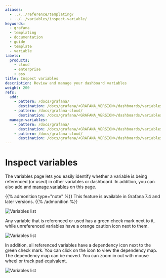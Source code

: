 ```yaml
---
aliases:
  - ../../reference/templating/
  - ../../variables/inspect-variable/
keywords:
  - grafana
  - templating
  - documentation
  - guide
  - template
  - variable
labels:
  products:
    - cloud
    - enterprise
    - oss
title: Inspect variables
description: Review and manage your dashboard variables
weight: 200
refs:
  add:
    - pattern: /docs/grafana/
      destination: /docs/grafana/<GRAFANA_VERSION>/dashboards/variables/add-template-variables/
    - pattern: /docs/grafana-cloud/
      destination: /docs/grafana/<GRAFANA_VERSION>/dashboards/variables/add-template-variables/
  manage-variables:
    - pattern: /docs/grafana/
      destination: /docs/grafana/<GRAFANA_VERSION>/dashboards/variables/add-template-variables/#manage-variables
    - pattern: /docs/grafana-cloud/
      destination: /docs/grafana/<GRAFANA_VERSION>/dashboards/variables/add-template-variables/#manage-variables
---
```


# Inspect variables

The variables page lets you easily identify whether a variable is being referenced (or used) in other variables or dashboard. In addition, you can also [add](ref:add) and [manage variables](ref:manage-variables) on this page.

{{% admonition type="note" %}}
This feature is available in Grafana 7.4 and later versions.
{{% /admonition %}}

![Variables list](/static/img/docs/variables-templates/variables-list-7-4.png)

Any variable that is referenced or used has a green check mark next to it, while unreferenced variables have a orange caution icon next to them.

![Variables list](/static/img/docs/variables-templates/variable-not-referenced-7-4.png)

In addition, all referenced variables have a dependency icon next to the green check mark. You can click on the icon to view the dependency map. The dependency map can be moved. You can zoom in out with mouse wheel or track pad equivalent.

![Variables list](/static/img/docs/variables-templates/dependancy-map-7-4.png)

